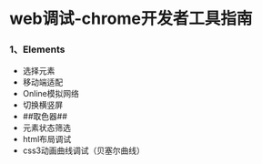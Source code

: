 # web调试-chrome开发者工具指南
### 1、Elements
* 选择元素
* 移动端适配
* Online模拟网络
* 切换横竖屏
* ##取色器##
* 元素状态筛选
* html布局调试
* css3动画曲线调试（贝塞尔曲线）
![]()